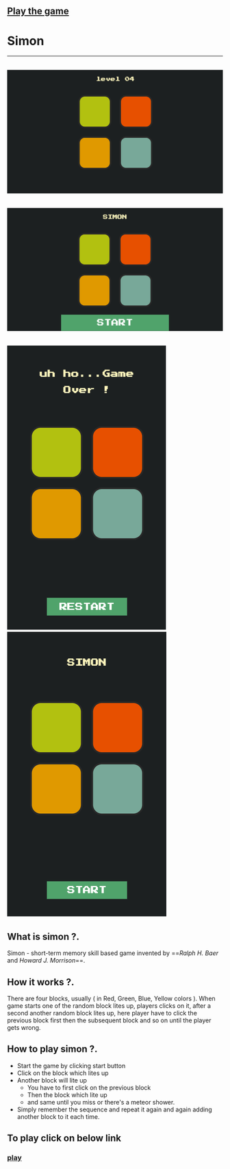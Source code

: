[Play the game](https://simon-game-online.netlify.app/)
---
# Simon
--- 
![image desk](./images/1.png)
---
![image desk_](./images/2.png)
---
![image mobile](./images/3.png)  &nbsp; &nbsp;![image mobile_](./images/4.png)
---
## What is simon ?. 
Simon - short-term memory skill based game invented by ==_Ralph H. Baer_ and _Howard J. Morrison_==.

## How it works ?.
 There are four blocks, usually ( in Red, Green, Blue, Yellow colors ).
 When game starts one of the random block lites up, players clicks on it, after a second another random block lites up, here player have to click the previous block first then the subsequent block and so on until the player gets wrong.
## How to play simon ?.
- Start the game by clicking start button
- Click on the block which lites up 
- Another block will lite up
    - You have to first click on the previous block 
    - Then the block which lite up
    - and same until you miss or there's a meteor shower.
- Simply remember the sequence and repeat it again and again adding another block to it each time.

## To play click on below link
### [play](https://simon-game-online.netlify.app/)


